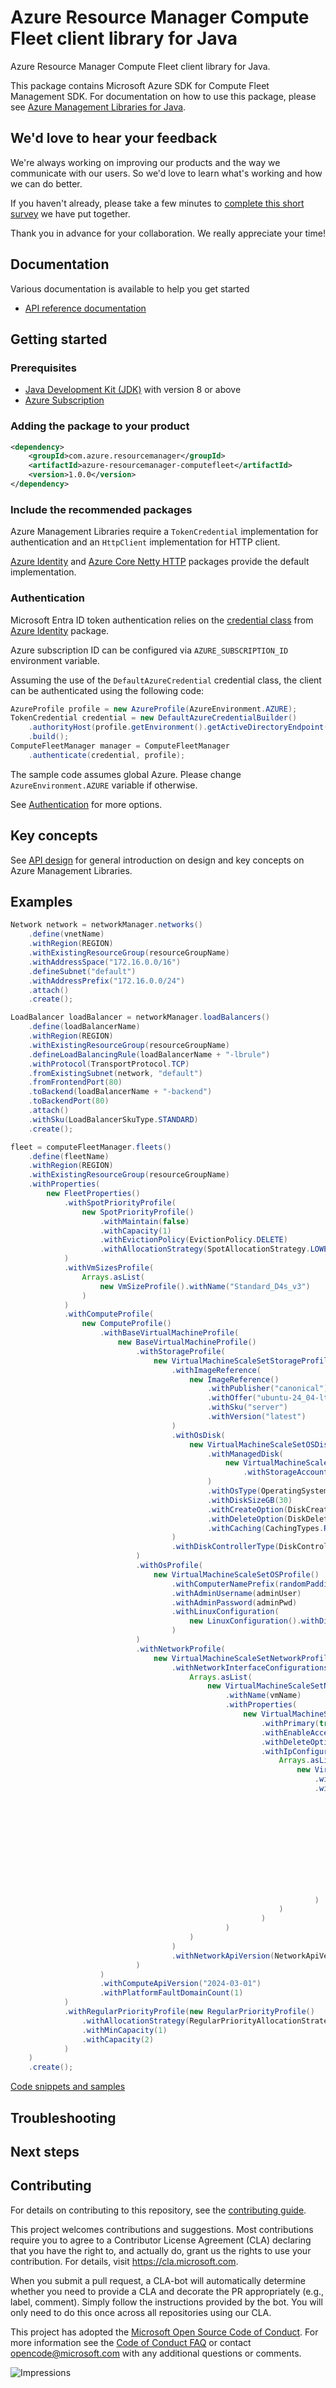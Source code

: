 # Azure Resource Manager Compute Fleet client library for Java

Azure Resource Manager Compute Fleet client library for Java.

This package contains Microsoft Azure SDK for Compute Fleet Management SDK. For documentation on how to use this package, please see [Azure Management Libraries for Java](https://aka.ms/azsdk/java/mgmt).

## We'd love to hear your feedback

We're always working on improving our products and the way we communicate with our users. So we'd love to learn what's working and how we can do better.

If you haven't already, please take a few minutes to [complete this short survey][survey] we have put together.

Thank you in advance for your collaboration. We really appreciate your time!

## Documentation

Various documentation is available to help you get started

- [API reference documentation][docs]

## Getting started

### Prerequisites

- [Java Development Kit (JDK)][jdk] with version 8 or above
- [Azure Subscription][azure_subscription]

### Adding the package to your product

[//]: # ({x-version-update-start;com.azure.resourcemanager:azure-resourcemanager-computefleet;current})
```xml
<dependency>
    <groupId>com.azure.resourcemanager</groupId>
    <artifactId>azure-resourcemanager-computefleet</artifactId>
    <version>1.0.0</version>
</dependency>
```
[//]: # ({x-version-update-end})

### Include the recommended packages

Azure Management Libraries require a `TokenCredential` implementation for authentication and an `HttpClient` implementation for HTTP client.

[Azure Identity][azure_identity] and [Azure Core Netty HTTP][azure_core_http_netty] packages provide the default implementation.

### Authentication

Microsoft Entra ID token authentication relies on the [credential class][azure_identity_credentials] from [Azure Identity][azure_identity] package.

Azure subscription ID can be configured via `AZURE_SUBSCRIPTION_ID` environment variable.

Assuming the use of the `DefaultAzureCredential` credential class, the client can be authenticated using the following code:

```java
AzureProfile profile = new AzureProfile(AzureEnvironment.AZURE);
TokenCredential credential = new DefaultAzureCredentialBuilder()
    .authorityHost(profile.getEnvironment().getActiveDirectoryEndpoint())
    .build();
ComputeFleetManager manager = ComputeFleetManager
    .authenticate(credential, profile);
```

The sample code assumes global Azure. Please change `AzureEnvironment.AZURE` variable if otherwise.

See [Authentication][authenticate] for more options.

## Key concepts

See [API design][design] for general introduction on design and key concepts on Azure Management Libraries.

## Examples

```java
Network network = networkManager.networks()
    .define(vnetName)
    .withRegion(REGION)
    .withExistingResourceGroup(resourceGroupName)
    .withAddressSpace("172.16.0.0/16")
    .defineSubnet("default")
    .withAddressPrefix("172.16.0.0/24")
    .attach()
    .create();

LoadBalancer loadBalancer = networkManager.loadBalancers()
    .define(loadBalancerName)
    .withRegion(REGION)
    .withExistingResourceGroup(resourceGroupName)
    .defineLoadBalancingRule(loadBalancerName + "-lbrule")
    .withProtocol(TransportProtocol.TCP)
    .fromExistingSubnet(network, "default")
    .fromFrontendPort(80)
    .toBackend(loadBalancerName + "-backend")
    .toBackendPort(80)
    .attach()
    .withSku(LoadBalancerSkuType.STANDARD)
    .create();

fleet = computeFleetManager.fleets()
    .define(fleetName)
    .withRegion(REGION)
    .withExistingResourceGroup(resourceGroupName)
    .withProperties(
        new FleetProperties()
            .withSpotPriorityProfile(
                new SpotPriorityProfile()
                    .withMaintain(false)
                    .withCapacity(1)
                    .withEvictionPolicy(EvictionPolicy.DELETE)
                    .withAllocationStrategy(SpotAllocationStrategy.LOWEST_PRICE)
            )
            .withVmSizesProfile(
                Arrays.asList(
                    new VmSizeProfile().withName("Standard_D4s_v3")
                )
            )
            .withComputeProfile(
                new ComputeProfile()
                    .withBaseVirtualMachineProfile(
                        new BaseVirtualMachineProfile()
                            .withStorageProfile(
                                new VirtualMachineScaleSetStorageProfile()
                                    .withImageReference(
                                        new ImageReference()
                                            .withPublisher("canonical")
                                            .withOffer("ubuntu-24_04-lts")
                                            .withSku("server")
                                            .withVersion("latest")
                                    )
                                    .withOsDisk(
                                        new VirtualMachineScaleSetOSDisk()
                                            .withManagedDisk(
                                                new VirtualMachineScaleSetManagedDiskParameters()
                                                    .withStorageAccountType(StorageAccountTypes.PREMIUM_LRS)
                                            )
                                            .withOsType(OperatingSystemTypes.LINUX)
                                            .withDiskSizeGB(30)
                                            .withCreateOption(DiskCreateOptionTypes.FROM_IMAGE)
                                            .withDeleteOption(DiskDeleteOptionTypes.DELETE)
                                            .withCaching(CachingTypes.READ_WRITE)
                                    )
                                    .withDiskControllerType(DiskControllerTypes.SCSI)
                            )
                            .withOsProfile(
                                new VirtualMachineScaleSetOSProfile()
                                    .withComputerNamePrefix(randomPadding())
                                    .withAdminUsername(adminUser)
                                    .withAdminPassword(adminPwd)
                                    .withLinuxConfiguration(
                                        new LinuxConfiguration().withDisablePasswordAuthentication(false)
                                    )
                            )
                            .withNetworkProfile(
                                new VirtualMachineScaleSetNetworkProfile()
                                    .withNetworkInterfaceConfigurations(
                                        Arrays.asList(
                                            new VirtualMachineScaleSetNetworkConfiguration()
                                                .withName(vmName)
                                                .withProperties(
                                                    new VirtualMachineScaleSetNetworkConfigurationProperties()
                                                        .withPrimary(true)
                                                        .withEnableAcceleratedNetworking(false)
                                                        .withDeleteOption(DeleteOptions.DELETE)
                                                        .withIpConfigurations(
                                                            Arrays.asList(
                                                                new VirtualMachineScaleSetIPConfiguration()
                                                                    .withName(vmName)
                                                                    .withProperties(
                                                                        new VirtualMachineScaleSetIPConfigurationProperties()
                                                                            .withPrimary(true)
                                                                            .withSubnet(
                                                                                new ApiEntityReference()
                                                                                    .withId(network.subnets().get("default").id())
                                                                            )
                                                                            .withLoadBalancerBackendAddressPools(
                                                                                loadBalancer.loadBalancingRules()
                                                                                    .get(loadBalancerName + "-lbrule")
                                                                                    .innerModel().backendAddressPools()
                                                                            )
                                                                    )
                                                            )
                                                        )
                                                )
                                        )
                                    )
                                    .withNetworkApiVersion(NetworkApiVersion.fromString("2024-03-01"))
                            )
                    )
                    .withComputeApiVersion("2024-03-01")
                    .withPlatformFaultDomainCount(1)
            )
            .withRegularPriorityProfile(new RegularPriorityProfile()
                .withAllocationStrategy(RegularPriorityAllocationStrategy.LOWEST_PRICE)
                .withMinCapacity(1)
                .withCapacity(2)
            )
    )
    .create();
```
[Code snippets and samples](https://github.com/Azure/azure-sdk-for-java/blob/main/sdk/computefleet/azure-resourcemanager-computefleet/SAMPLE.md)


## Troubleshooting

## Next steps

## Contributing

For details on contributing to this repository, see the [contributing guide][cg].

This project welcomes contributions and suggestions. Most contributions require you to agree to a Contributor License Agreement (CLA) declaring that you have the right to, and actually do, grant us the rights to use your contribution. For details, visit <https://cla.microsoft.com>.

When you submit a pull request, a CLA-bot will automatically determine whether you need to provide a CLA and decorate the PR appropriately (e.g., label, comment). Simply follow the instructions provided by the bot. You will only need to do this once across all repositories using our CLA.

This project has adopted the [Microsoft Open Source Code of Conduct][coc]. For more information see the [Code of Conduct FAQ][coc_faq] or contact <opencode@microsoft.com> with any additional questions or comments.

<!-- LINKS -->
[survey]: https://microsoft.qualtrics.com/jfe/form/SV_ehN0lIk2FKEBkwd?Q_CHL=DOCS
[docs]: https://azure.github.io/azure-sdk-for-java/
[jdk]: https://learn.microsoft.com/azure/developer/java/fundamentals/
[azure_subscription]: https://azure.microsoft.com/free/
[azure_identity]: https://github.com/Azure/azure-sdk-for-java/blob/main/sdk/identity/azure-identity
[azure_identity_credentials]: https://github.com/Azure/azure-sdk-for-java/tree/main/sdk/identity/azure-identity#credentials
[azure_core_http_netty]: https://github.com/Azure/azure-sdk-for-java/blob/main/sdk/core/azure-core-http-netty
[authenticate]: https://github.com/Azure/azure-sdk-for-java/blob/main/sdk/resourcemanager/docs/AUTH.md
[design]: https://github.com/Azure/azure-sdk-for-java/blob/main/sdk/resourcemanager/docs/DESIGN.md
[cg]: https://github.com/Azure/azure-sdk-for-java/blob/main/CONTRIBUTING.md
[coc]: https://opensource.microsoft.com/codeofconduct/
[coc_faq]: https://opensource.microsoft.com/codeofconduct/faq/

![Impressions](https://azure-sdk-impressions.azurewebsites.net/api/impressions/azure-sdk-for-java%2Fsdk%2Fcomputefleet%2Fazure-resourcemanager-computefleet%2FREADME.png)
